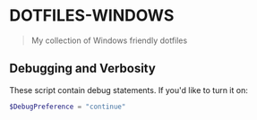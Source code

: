 # DOTFILES-WINDOWS

> My collection of Windows friendly dotfiles

## Debugging and Verbosity
These script contain debug statements. If you'd like to turn it on:
```powershell
$DebugPreference = "continue"
```
